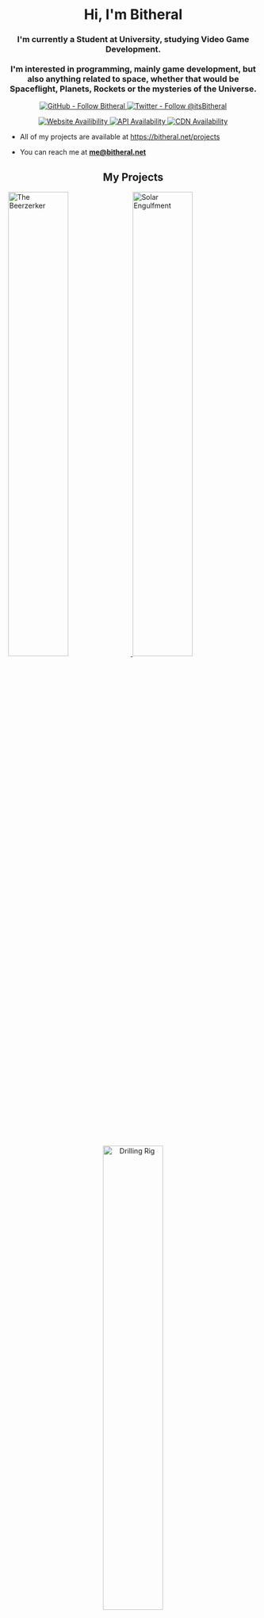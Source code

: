 <h1 align="center">Hi, I'm Bitheral</h1>
<h3 align="center">
   I'm currently a Student at University, studying Video Game Development.  <br />
  <br />
  I'm interested in programming, mainly game development, but also anything related to space, whether that would be Spaceflight, Planets, Rockets or the mysteries of the Universe.</h3>

<p align="center">
  <a align="left" href="https://github.com/Bitheral" target="_blank">
    <img src="https://img.shields.io/github/followers/bitheral?label=Follow%20bitheral&logo=github&style=for-the-badge" alt="GitHub - Follow Bitheral" />
  </a>
  <a align="left" href="https://twitter.com/itsbitheral" target="_blank">
    <img src="https://img.shields.io/twitter/follow/itsbitheral?logo=twitter&style=for-the-badge" alt="Twitter - Follow @itsBitheral" />
  </a>
</p>
<p align="center">
  <a float="left" href="https://bitheral.net" target="_blank">
    <img src="https://img.shields.io/website?down_color=red&down_message=Unavailable&style=for-the-badge&up_color=green&up_message=Online&url=https%3A%2F%2Fbitheral.net" alt="Website Availibility" />
  </a>
  <a float="center" href="https://api.bitheral.net" target="_blank">
    <img src="https://img.shields.io/website?down_color=red&down_message=Unavalable&label=API&style=for-the-badge&up_color=green&up_message=Online&url=https%3A%2F%2Fapi.bitheral.net" alt="API Availability" />
  </a>
   <a float="right" href="https://cdn.bitheral.net" target="_blank">
    <img src="https://img.shields.io/website?down_color=red&down_message=Unavailable&label=CDN&style=for-the-badge&up_color=green&up_message=Online&url=https%3A%2F%2Fcdn.bitheral.net" alt="CDN Availability" />
  </a>
 </p>


- All of my projects are available at <a href="https://bitheral.net/projects" target="_blank">https://bitheral.net/projects</a>

- You can reach me at **me@bitheral.net**

<h2 align="center">My Projects</h2>
<div align="center">
<p align="left">
  <a href="https://github.com/Bitheral/the-beerzerker" target="_blank">
    <img style="width: 49%" src="https://github-readme-stats.vercel.app/api/pin/?username=bitheral&repo=the-beerzerker&show_owner=true&hide_border=true&theme=github_dark" alt="The Beerzerker" />
  </a>
  <a href="https://github.com/Bitheral/solar-engulfment" target="_blank">
    <img style="width: 49%" src="https://github-readme-stats.vercel.app/api/pin/?username=bitheral&repo=solar-engulfment&show_owner=true&hide_border=true&theme=github_dark" alt="Solar Engulfment" />
  </a>
</p>
<p align="center">
  <a href="https://github.com/Bitheral/drilling-rig" target="_blank">
    <img style="width: 49%" src="https://github-readme-stats.vercel.app/api/pin/?username=bitheral&repo=drilling-rig&show_owner=true&hide_border=true&theme=github_dark" alt="Drilling Rig" />
  </a>
</p>
</div>

<br>
<h2 align="left">Blog Posts</h2>

<!-- BLOG-POST-LIST:START -->
<!-- BLOG-POST-LIST:END -->

<h3 align="left">Connect with me:</h3>
<p align="left">
<a href="https://twitter.com/itsbitheral" target="blank"><img align="center" src="https://raw.githubusercontent.com/rahuldkjain/github-profile-readme-generator/master/src/images/icons/Social/twitter.svg" alt="itsbitheral" height="30" width="40" /></a>
<a href="https://stackoverflow.com/users/14132992" target="blank"><img align="center" src="https://raw.githubusercontent.com/rahuldkjain/github-profile-readme-generator/master/src/images/icons/Social/stack-overflow.svg" alt="14132992" height="30" width="40" /></a>
<a href="https://bitheral.net/blog/" target="blank"><img align="center" src="https://raw.githubusercontent.com/rahuldkjain/github-profile-readme-generator/master/src/images/icons/Social/rss.svg" alt="https://api.bitheral.net/v1/data/blog/feed" height="30" width="40" /></a>
</p>

<p align="left">
  <img style="width: 49%" src="https://github-readme-stats.vercel.app/api/top-langs?username=bitheral&show_icons=true&theme=github_dark&hide_border=true&locale=en&layout=compact&count_private=true" alt="bitheral" />
  <img style="width: 49%" src="https://github-readme-stats.vercel.app/api?username=bitheral&show_icons=true&theme=github_dark&hide_border=true&locale=en&count_private=true" alt="bitheral" />
</p>
<p align="center">
  <img style="width: 50%" src="https://github-readme-streak-stats.herokuapp.com/?user=bitheral&theme=github-dark&hide_border=true" alt="bitheral" />
</p>
